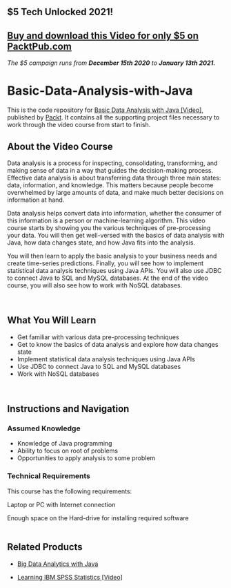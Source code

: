 ## $5 Tech Unlocked 2021!
[Buy and download this Video for only $5 on PacktPub.com](https://www.packtpub.com/product/basic-data-analysis-with-java-video/9781788392631)
-----
*The $5 campaign         runs from __December 15th 2020__ to __January 13th 2021.__*

# Basic-Data-Analysis-with-Java

This is the code repository for [Basic Data Analysis with Java [Video]](https://prod.packtpub.com/in/big-data-and-business-intelligence/basic-data-analysis-java-video), published by [Packt](https://www.packtpub.com/?utm_source=github). It contains all the supporting project files necessary to work through the video course from start to finish.



## About the Video Course

Data analysis is a process for inspecting, consolidating, transforming, and making sense of data in a way that guides the decision-making process. Effective data analysis is about transferring data through three main states: data, information, and knowledge. This matters because people become overwhelmed by large amounts of data, and make much better decisions on information at hand. 

Data analysis helps convert data into information, whether the consumer of this information is a person or machine-learning algorithm.
This video course starts by showing you the various techniques of pre-processing your data. You will then get well-versed with the basics of data analysis with Java, how data changes state, and how Java fits into the analysis. 

You will then learn to apply the basic analysis to your business needs and create time-series predictions. Finally, you will see how to implement statistical data analysis techniques using Java APIs. You will also use JDBC to connect Java to SQL and MySQL databases. At the end of the video course, you will also see how to work with NoSQL databases.

 


<H2>What You Will Learn</H2>

<DIV class=book-info-will-learn-text>

<UL>

<LI> Get familiar with various data pre-processing techniques
  
<LI> Get to know the basics of data analysis and explore how data changes state
  
<LI> Implement statistical data analysis techniques using Java APIs
  
<LI> Use JDBC to connect Java to SQL and MySQL databases
  
<LI> Work with NoSQL databases
  
</LI></UL></DIV>


 


## Instructions and Navigation

### Assumed Knowledge
<UL>
  
<LI> Knowledge of Java programming

<LI> Ability to focus on root of problems

<LI> Opportunities to apply analysis to some problem

</LI></UL>

### Technical Requirements

This course has the following requirements:<br/>

Laptop or PC with Internet connection <br/>

Enough space on the Hard-drive for installing required software <br/>
 



## Related Products

* [Big Data Analytics with Java](https://prod.packtpub.com/in/big-data-and-business-intelligence/big-data-analytics-java)




* [Learning IBM SPSS Statistics [Video]](https://prod.packtpub.com/in/big-data-and-business-intelligence/learning-ibm-spss-statistics-video)
